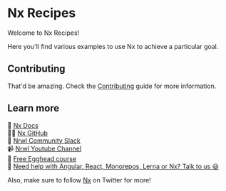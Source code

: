 # Nx Recipes

Welcome to Nx Recipes!

Here you'll find various examples to use Nx to achieve a particular goal.

## Contributing

That'd be amazing. Check the [Contributing](./CONTRIBUTING.md) guide for more information.

## Learn more

🧠 [Nx Docs](https://nx.dev)  
👩‍💻 [Nx GitHub](https://github.com/nrwl/nx)  
💬 [Nrwl Community Slack](https://go.nrwl.io/join-slack)  
📹 [Nrwl Youtube Channel](https://www.youtube.com/nrwl_io)  
🥚 [Free Egghead course](https://egghead.io/courses/scale-react-development-with-nx-4038)  
🧐 [Need help with Angular, React, Monorepos, Lerna or Nx? Talk to us 😃](https://nrwl.io/contact-us)

Also, make sure to follow [Nx](https://twitter.com/nxdevtools) on Twitter for more!
